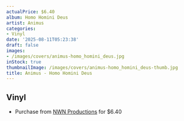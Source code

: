 ```yaml
---
actualPrice: $6.40
album: Homo Homini Deus
artist: Animus
categories:
- Vinyl
date: '2025-08-11T05:23:38'
draft: false
images:
- /images/covers/animus-homo_homini_deus.jpg
inStock: true
thumbnailImage: /images/covers/animus-homo_homini_deus-thumb.jpg
title: Animus - Homo Homini Deus
---
```


## Vinyl
* Purchase from [NWN Productions](http://shop.nwnprod.com/index.php?route=product/product&path=76&product_id=26278&sort=pd.name&order=ASC) for $6.40
